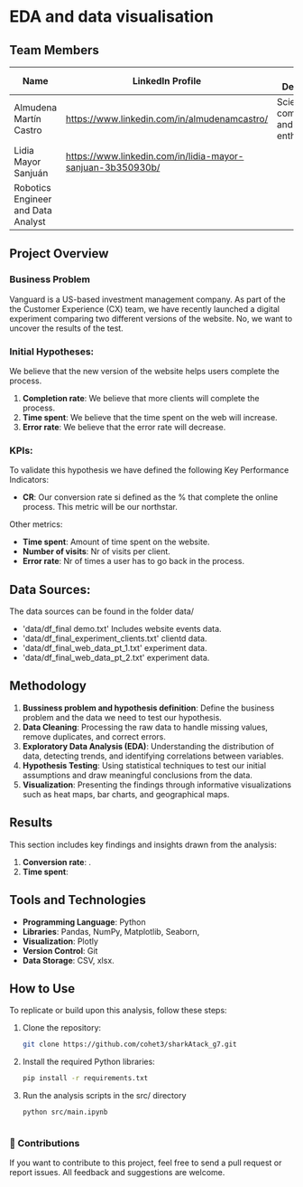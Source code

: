 # EDA and data visualisation

## Team Members

| Name             | LinkedIn Profile | Brief Description |
|------------------|------------------|-------------------|
| Almudena Martín Castro         | https://www.linkedin.com/in/almudenamcastro/      |  Science communicator and data enthusiast |
| Lidia Mayor Sanjuán       | https://www.linkedin.com/in/lidia-mayor-sanjuan-3b350930b/     | 
Robotics Engineer and Data Analyst |

## Project Overview

### Business Problem
Vanguard is a US-based investment management company. As part of the the Customer Experience (CX) team, we have recently launched a digital experiment comparing two different versions of the website. No, we want to uncover the results of the test. 

### Initial Hypotheses:
We believe that the new version of the website helps users complete the process. 
1. **Completion rate**: We believe that more clients will complete the process.
2. **Time spent**: We believe that the time spent on the web will increase.
3. **Error rate**: We believe that the error rate will decrease.

### KPIs: 
To validate this hypothesis we have defined the following Key Performance Indicators: 
- **CR**: Our conversion rate si defined as the % that complete the online process. This metric will be our northstar. 

Other metrics: 
- **Time spent**: Amount of time spent on the website.
- **Number of visits**: Nr of visits per client. 
- **Error rate**: Nr of times a user has to go back in the process.  

## Data Sources: 
The data sources can be found in the folder data/
- 'data/df_final demo.txt' Includes website events data. 
- 'data/df_final_experiment_clients.txt' clientd data. 
- 'data/df_final_web_data_pt_1.txt' experiment data. 
- 'data/df_final_web_data_pt_2.txt' experiment data. 

## Methodology

1. **Bussiness problem and hypothesis definition**: Define the business problem and the data we need to test our hypothesis. 
2. **Data Cleaning**: Processing the raw data to handle missing values, remove duplicates, and correct errors.
3. **Exploratory Data Analysis (EDA)**: Understanding the distribution of data, detecting trends, and identifying correlations between variables.
4. **Hypothesis Testing**: Using statistical techniques to test our initial assumptions and draw meaningful conclusions from the data.
5. **Visualization**: Presenting the findings through informative visualizations such as heat maps, bar charts, and geographical maps.

## Results

This section includes key findings and insights drawn from the analysis:

1. **Conversion rate**: .
2. **Time spent**: 

## Tools and Technologies

- **Programming Language**: Python
- **Libraries**: Pandas, NumPy, Matplotlib, Seaborn, 
- **Visualization**: Plotly
- **Version Control**: Git
- **Data Storage**: CSV, xlsx.

## How to Use

To replicate or build upon this analysis, follow these steps:

1. Clone the repository:
   ```bash
   git clone https://github.com/cohet3/sharkAtack_g7.git
2. Install the required Python libraries:
   ```bash
   pip install -r requirements.txt
3. Run the analysis scripts in the src/ directory
     ```bash
   python src/main.ipynb



### 📝 Contributions

If you want to contribute to this project, feel free to send a pull request or report issues. All feedback and suggestions are welcome.
